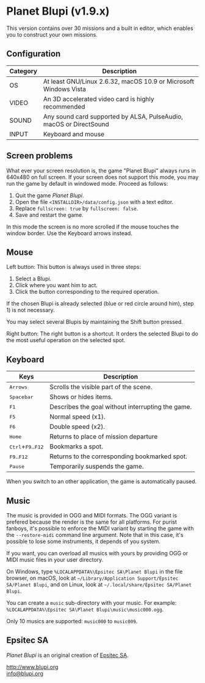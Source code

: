 
# Planet Blupi (v1.9.x)

This version contains over 30 missions and a built in editor, which enables you
to construct your own missions.

## Configuration

| Category | Description |
| -------- | ----------- |
| OS       | At least GNU/Linux 2.6.32, macOS 10.9 or Microsoft Windows Vista   |
| VIDEO    | An 3D accelerated video card is highly recommended                 |
| SOUND    | Any sound card supported by ALSA, PulseAudio, macOS or DirectSound |
| INPUT    | Keyboard and mouse                                                 |

## Screen problems

What ever your screen resolution is, the game "Planet Blupi" always runs in
640x480 on full screen. If your screen does not support this mode, you may run
the game by default in windowed mode. Proceed as follows:

1. Quit the game _Planet Blupi_.
2. Open the file `<INSTALLDIR>/data/config.json` with a text editor.
3. Replace `fullscreen: true` by `fullscreen: false`.
4. Save and restart the game.

In this mode the screen is no more scrolled if the mouse touches the window
border. Use the Keyboard arrows instead.

## Mouse

Left button:
This button is always used in three steps:

1. Select a Blupi.
2. Click where you want him to act.
3. Click the button corresponding to the required operation.

If the chosen Blupi is already selected (blue or red circle around him),
step 1) is not necessary.

You may select several Blupis by maintaining the Shift button pressed.

Right button:
The right button is a shortcut. It orders the selected Blupi to do the most
useful operation on the selected spot.

## Keyboard

| Keys         | Description |
| ------------ | ----------- |
| <kbd>Arrows</kbd>                             | Scrolls the visible part of the scene.            |
| <kbd>Spacebar</kbd>                           | Shows or hides items.                             |
| <kbd>F1</kbd>                                 | Describes the goal without interrupting the game. |
| <kbd>F5</kbd>                                 | Normal speed (x1).                                |
| <kbd>F6</kbd>                                 | Double speed (x2).                                |
| <kbd>Home</kbd>                               | Returns to place of mission departure             |
| <kbd>Ctrl</kbd>+<kbd>F9</kbd>..<kbd>F12</kbd> | Bookmarks a spot.                                 |
| <kbd>F9</kbd>..<kbd>F12</kbd>                 | Returns to the corresponding bookmarked spot.     |
| <kbd>Pause</kbd>                              | Temporarily suspends the game.                    |

When you switch to an other application, the game is automatically paused.

## Music

The music is provided in OGG and MIDI formats. The OGG variant is prefered
because the render is the same for all platforms. For purist fanboys, it's
possible to enforce the MIDI variant by starting the game with the
`--restore-midi` command line argument. Note that in this case, it's possible
to lose some instruments, it depends of you system.

If you want, you can overload all musics with yours by providing OGG or MIDI
music files in your user directory.

On Windows, type `%LOCALAPPDATA%\Epsitec SA\Planet Blupi` in the file browser,
on macOS, look at `~/Library/Application Support/Epsitec SA/Planet Blupi`, and
on Linux, look at `~/.local/share/Epsitec SA/Planet Blupi`.

You can create a `music` sub-directory with your music. For example:
`%LOCALAPPDATA%\Epsitec SA\Planet Blupi\music\music000.ogg`.

Only 10 musics are supported: `music000` to `music009`.

## Epsitec SA

_Planet Blupi_ is an original creation of [Epsitec SA][1].

http://www.blupi.org  
info@blupi.org

[1]: http://www.epsitec.ch
